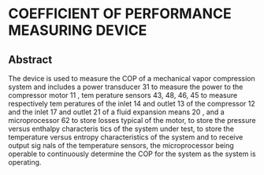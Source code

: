 # COEFFICIENT OF PERFORMANCE MEASURING DEVICE

## Abstract
The device is used to measure the COP of a mechanical vapor compression system and includes a power transducer 31 to measure the power to the compressor motor 11 , tem perature sensors 43, 48, 46, 45 to measure respectively tem peratures of the inlet 14 and outlet 13 of the compressor 12 and the inlet 17 and outlet 21 of a fluid expansion means 20 , and a microprocessor 62 to store losses typical of the motor, to store the pressure versus enthalpy characteris tics of the system under test, to store the temperature versus entropy characteristics of the system and to receive output sig nals of the temperature sensors, the microprocessor being operable to continuously determine the COP for the system as the system is operating.